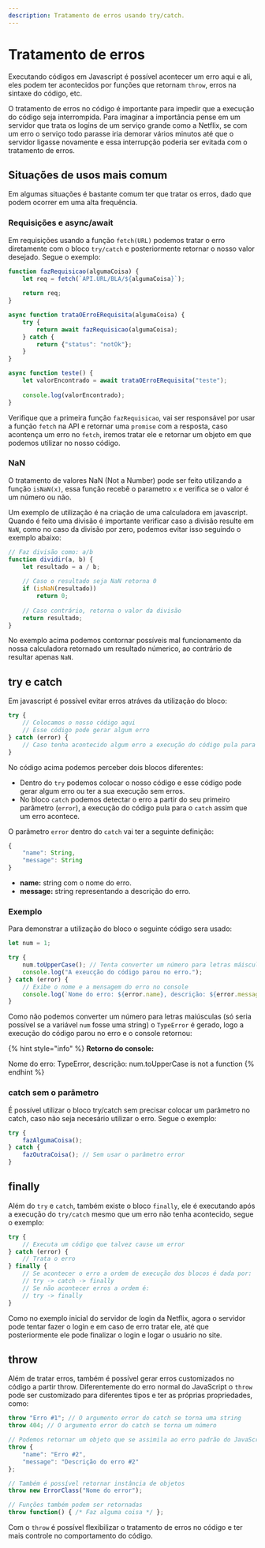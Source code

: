 ```yaml
---
description: Tratamento de erros usando try/catch.
---
```


# Tratamento de erros

Executando códigos em Javascript é possível acontecer um erro aqui e ali, eles podem ter acontecidos por funções que retornam `throw`, erros na sintaxe do código, etc.

O tratamento de erros no código é importante para impedir que a execução do código seja interrompida. Para imaginar a importância pense em um servidor que trata os logins de um serviço grande como a Netflix, se com um erro o serviço todo parasse iria demorar vários minutos até que o servidor ligasse novamente e essa interrupção poderia ser evitada com o tratamento de erros.

## Situações de usos mais comum

Em algumas situações é bastante comum ter que tratar os erros, dado que podem ocorrer em uma alta frequência.

### Requisições e async/await

Em requisições usando a função `fetch(URL)` podemos tratar o erro diretamente com o bloco `try/catch` e posteriormente retornar o nosso valor desejado. Segue o exemplo:

```javascript
function fazRequisicao(algumaCoisa) {
    let req = fetch(`API.URL/BLA/${algumaCoisa}`);
    
    return req;
}

async function trataOErroERequisita(algumaCoisa) {
    try {
        return await fazRequisicao(algumaCoisa);
    } catch {
        return {"status": "notOk"};
    }
}

async function teste() {
    let valorEncontrado = await trataOErroERequisita("teste");
    
    console.log(valorEncontrado);
}
```

Verifique que a primeira função `fazRequisicao`, vai ser responsável por usar a função `fetch` na API e retornar uma `promise` com a resposta, caso acontença um erro no `fetch`, iremos tratar ele e retornar um objeto em que podemos utilizar no nosso código.

### NaN

O tratamento de valores NaN \(Not a Number\) pode ser feito utilizando a função `isNaN(x)`, essa função recebê o parametro `x` e verifica se o valor é um número ou não.

Um exemplo de utilização é na criação de uma calculadora em javascript. Quando é feito uma divisão é importante verificar caso a divisão resulte em `NaN`, como no caso da divisão por zero, podemos evitar isso seguindo o exemplo abaixo:

```javascript
// Faz divisão como: a/b
function dividir(a, b) {
    let resultado = a / b;
    
    // Caso o resultado seja NaN retorna 0
    if (isNaN(resultado))
        return 0;
    
    // Caso contrário, retorna o valor da divisão
    return resultado;
}
```

No exemplo acima podemos contornar possíveis mal funcionamento da nossa calculadora retornado um resultado númerico, ao contrário de resultar apenas `NaN`.

## try e catch

Em javascript é possível evitar erros atráves da utilização do bloco:

```javascript
try {
    // Colocamos o nosso código aqui
    // Esse código pode gerar algum erro
} catch (error) {
    // Caso tenha acontecido algum erro a execução do código pula para aqui
}
```

No código acima podemos perceber dois blocos diferentes:

* Dentro do `try` podemos colocar o nosso código e esse código pode gerar algum erro ou ter a sua execução sem erros.
* No bloco `catch` podemos detectar o erro a partir do seu primeiro parâmetro \(`error`\), a execução do código pula para o `catch` assim que um erro acontece.

O parâmetro `error` dentro do `catch` vai ter a seguinte definição:

```javascript
{
    "name": String,
    "message": String
}
```

* **name:** string com o nome do erro.
* **message:** string representando a descrição do erro.

### Exemplo

Para demonstrar a utilização do bloco o seguinte código sera usado:

```javascript
let num = 1;

try {
    num.toUpperCase(); // Tenta converter um número para letras máisculas
    console.log("A exeucção do código parou no erro.");
} catch (error) {
    // Exibe o nome e a mensagem do erro no console
    console.log(`Nome do erro: ${error.name}, descrição: ${error.message}`)
}
```

Como não podemos converter um número para letras maiúsculas \(só seria possível se a variável `num` fosse uma string\) o `TypeError` é gerado, logo a execução do código parou no erro e o console retornou:

{% hint style="info" %}
**Retorno do console:**

Nome do erro: TypeError, descrição: num.toUpperCase is not a function
{% endhint %}

### catch sem o parâmetro

É possível utilizar o bloco try/catch sem precisar colocar um parâmetro no catch, caso não seja necesário utilizar o erro. Segue o exemplo:

```javascript
try {
    fazAlgumaCoisa();
} catch {
    fazOutraCoisa(); // Sem usar o parâmetro error
}
```

## finally

Além do `try`  e `catch`, também existe o bloco `finally`, ele é executando após a execução do `try/catch` mesmo que um erro não tenha acontecido, segue o exemplo:

```javascript
try {
    // Executa um código que talvez cause um error
} catch (error) {
    // Trata o erro
} finally {
    // Se acontecer o erro a ordem de execução dos blocos é dada por:
    // try -> catch -> finally
    // Se não acontecer erros a ordem é:
    // try -> finally
}
```

Como no exemplo inicial do servidor de login da Netflix, agora o servidor pode tentar fazer o login e em caso de erro tratar ele, até que posteriormente ele pode finalizar o login e logar o usuário no site.

## throw

Além de tratar erros, também é possível gerar erros customizados no código a partir throw. Diferentemente do erro normal do JavaScript o `throw` pode ser customizado para diferentes tipos e ter as próprias propriedades, como:

```javascript
throw "Erro #1"; // O argumento error do catch se torna uma string
throw 404; // O argumento error do catch se torna um número

// Podemos retornar um objeto que se assimila ao erro padrão do JavaScript
throw {
    "name": "Erro #2",
    "message": "Descrição do erro #2"
};

// Também é possível retornar instância de objetos
throw new ErrorClass("Nome do error");

// Funções também podem ser retornadas
throw function() { /* Faz alguma coisa */ };
```

Com o `throw` é possível flexibilizar o tratamento de erros no código e ter mais controle no comportamento do código.

